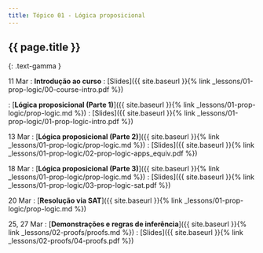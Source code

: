 ```yaml
---
title: Tópico 01 - Lógica proposicional
---
```


## {{ page.title }}
{: .text-gamma }

11 Mar
: **Introdução ao curso**
  : [Slides]({{ site.baseurl }}{% link _lessons/01-prop-logic/00-course-intro.pdf %})

: [**Lógica proposicional (Parte 1)**]({{ site.baseurl }}{% link _lessons/01-prop-logic/prop-logic.md %})
  : [Slides]({{ site.baseurl }}{% link _lessons/01-prop-logic/01-prop-logic-intro.pdf %})

13 Mar
: [**Lógica proposicional (Parte 2)**]({{ site.baseurl }}{% link _lessons/01-prop-logic/prop-logic.md %})
  : [Slides]({{ site.baseurl }}{% link _lessons/01-prop-logic/02-prop-logic-apps_equiv.pdf %})

18 Mar
: [**Lógica proposicional (Parte 3)**]({{ site.baseurl }}{% link _lessons/01-prop-logic/prop-logic.md %})
  : [Slides]({{ site.baseurl }}{% link _lessons/01-prop-logic/03-prop-logic-sat.pdf %})

20 Mar
: [**Resolução via SAT**]({{ site.baseurl }}{% link _lessons/01-prop-logic/prop-logic.md %})


25, 27 Mar
: [**Demonstrações e regras de inferência**]({{ site.baseurl }}{% link _lessons/02-proofs/proofs.md %})
  : [Slides]({{ site.baseurl }}{% link _lessons/02-proofs/04-proofs.pdf %})
